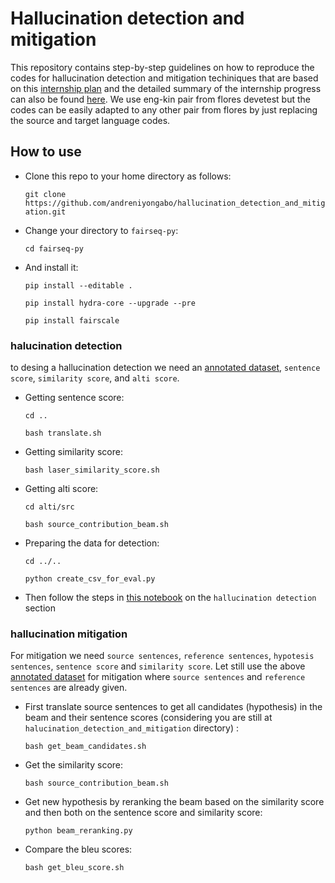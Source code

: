 # Hallucination detection and mitigation
This repository contains step-by-step guidelines on how to reproduce the codes for hallucination detection and mitigation techiniques that are based on this [internship plan](https://docs.google.com/document/d/1VGA763JBhVghCJYH2LNtkqBc3Wg9Msl4E_SLXV8ZtXA/edit) and the detailed summary of the internship progress can also be found [here](https://docs.google.com/document/d/1gg0HHv-YTs-MRpxZrei0oECJih0tg4129-9p721cONs/edit#). We use eng-kin pair from flores devetest but the codes can be easily adapted to any other pair from flores by just replacing the source and target language codes.

## How to use
- Clone this repo to your home directory as follows:
  
  `git clone https://github.com/andreniyongabo/hallucination_detection_and_mitigation.git`
- Change your directory to `fairseq-py`:
  
  `cd fairseq-py`
- And install it:
  
  `pip install --editable .`
  
  `pip install hydra-core --upgrade --pre`
  
  `pip install fairscale`

### halucination detection
to desing a hallucination detection we need an [annotated dataset](https://docs.google.com/spreadsheets/d/1MoG7WJNnDlO-C4-HQ-SPxEjO7IKGRAcD3pjs5gpXQA4/edit?usp=sharing), `sentence score`, `similarity score`, and `alti score`.
- Getting sentence score:
  
  `cd ..`
  
  `bash translate.sh`
  
- Getting similarity score:

  `bash laser_similarity_score.sh`
  
- Getting alti score:

  `cd alti/src`
  
  `bash source_contribution_beam.sh`
  
- Preparing the data for detection:

  `cd ../..`
  
  `python create_csv_for_eval.py`

- Then follow the steps in [this notebook]() on the `hallucination detection` section
### hallucination mitigation
For mitigation we need `source sentences`, `reference sentences`, `hypotesis sentences`, `sentence score` and `similarity score`. Let still use the above [annotated dataset](https://docs.google.com/spreadsheets/d/1MoG7WJNnDlO-C4-HQ-SPxEjO7IKGRAcD3pjs5gpXQA4/edit?usp=sharing) for mitigation where `source sentences` and `reference sentences` are already given.
- First translate source sentences to get all candidates (hypothesis) in the beam and their sentence scores (considering you are still at `halucination_detection_and_mitigation` directory) :
  
  `bash get_beam_candidates.sh`
  
- Get the similarity score:

  `bash source_contribution_beam.sh`
  
- Get new hypothesis by reranking the beam based on the similarity score and then both on the sentence score and similarity score:

  `python beam_reranking.py`
  
- Compare the bleu scores:
  
  `bash get_bleu_score.sh`
  

